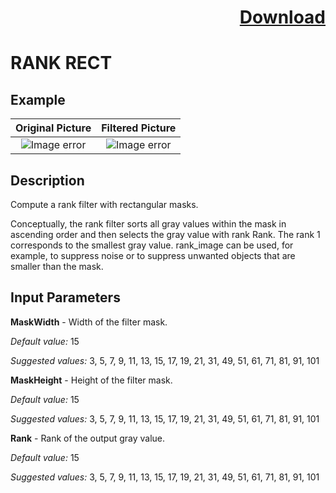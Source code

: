 # <p align="right"><a class="github-button" aria-label="Download ntkme/github-buttons on GitHub" href="https://github.com/Balluff-BVS/halconscripts/raw/master/Filters/Smoothing/Rank/RankRect/rank_rect.zip" data-icon="octicon-cloud-download">Download</a></p>


RANK RECT
==========

## Example

Original Picture             | Filtered Picture
:-------------------------:|:-------------------------:
![Image error](https://github.com/Balluff-BVS/halconscripts/blob/master/Filters/Smoothing/Rank/RankRect/original.png?raw=true)  |  ![Image error](https://github.com/Balluff-BVS/halconscripts/blob/master/Filters/Smoothing/Rank/RankRect/rank_rect.png?raw=true)

Description
----------

Compute a rank filter with rectangular masks.

Conceptually, the rank filter sorts all gray values within the mask in ascending order and then selects the gray value with rank Rank. The rank 1 corresponds to the smallest gray value. rank_image can be used, for example, to suppress noise or to suppress unwanted objects that are smaller than the mask.

Input Parameters
----------

**MaskWidth** - Width of the filter mask.

*Default value:* 15

*Suggested values:* 3, 5, 7, 9, 11, 13, 15, 17, 19, 21, 31, 49, 51, 61, 71, 81, 91, 101

**MaskHeight** - Height of the filter mask.

*Default value:* 15

*Suggested values:* 3, 5, 7, 9, 11, 13, 15, 17, 19, 21, 31, 49, 51, 61, 71, 81, 91, 101

**Rank** - Rank of the output gray value.

*Default value:* 15

*Suggested values:* 3, 5, 7, 9, 11, 13, 15, 17, 19, 21, 31, 49, 51, 61, 71, 81, 91, 101
